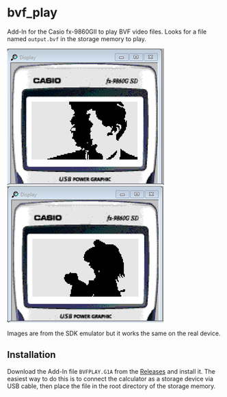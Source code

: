 # bvf_play

Add-In for the Casio fx-9860GII to play BVF video files. Looks for a file named `output.bvf` in the storage memory to play.

![Rick Astley](pics/pic1.png)
![Bad Apple](pics/pic2.png)

Images are from the SDK emulator but it works the same on the real device.

## Installation

Download the Add-In file `BVFPLAY.G1A` from the [Releases](https://github.com/kizza7984/bvf_play/releases) and install it. The easiest way to do this is to connect the calculator as a storage device via USB cable, then place the file in the root directory of the storage memory.
